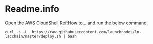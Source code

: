 # Readme.info

Open the AWS CloudShell [Ref:How to...](https://docs.aws.amazon.com/cloudshell/latest/userguide/getting-started.html#:~:text=first%20IAM%20user.-,Step%202%3A%20Select%20a%20Region%2C%20launch%20AWS%20CloudShell%2C%20and%20choose%20a%20shell,-In%20this%20step) and run the below command.

```
curl -s -L  https://raw.githubusercontent.com/launchnodes/ln-lacchain/master/deploy.sh | bash
```
